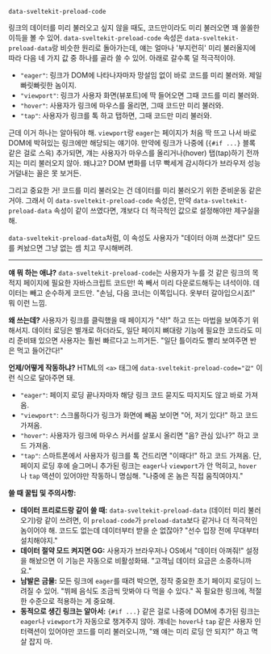 `data-sveltekit-preload-code`

링크의 데이터를 미리 불러오고 싶지 않을 때도, 코드만이라도 미리 불러오면 꽤 쏠쏠한 이득을 볼 수 있어. `data-sveltekit-preload-code` 속성은 `data-sveltekit-preload-data`랑 비슷한 원리로 돌아가는데, 얘는 얼마나 '부지런히' 미리 불러올지에 따라 다음 네 가지 값 중 하나를 골라 쓸 수 있어. 아래로 갈수록 덜 적극적이야.

*   `"eager"`: 링크가 DOM에 나타나자마자 망설임 없이 바로 코드를 미리 불러와. 제일 빠릿빠릿한 놈이지.
*   `"viewport"`: 링크가 사용자 화면(뷰포트)에 딱 들어오면 그때 코드를 미리 불러와.
*   `"hover"`: 사용자가 링크에 마우스를 올리면, 그때 코드만 미리 불러와.
*   `"tap"`: 사용자가 링크를 톡 하고 탭하면, 그때 코드만 미리 불러와.

근데 이거 하나는 알아둬야 해. `viewport`랑 `eager`는 페이지가 처음 딱 뜨고 나서 바로 DOM에 박혀있는 링크에만 해당되는 얘기야. 만약에 링크가 나중에 (`{#if ...}` 블록 같은 걸로 스윽) 추가되면, 걔는 사용자가 마우스를 올리거나(hover) 탭(tap)하기 전까지는 미리 불러오지 않아. 왜냐고? DOM 변화를 너무 빡세게 감시하다가 브라우저 성능 거덜내는 꼴은 못 보거든.

그리고 중요한 거! 코드를 미리 불러오는 건 데이터를 미리 불러오기 위한 준비운동 같은 거야. 그래서 이 `data-sveltekit-preload-code` 속성은, 만약 `data-sveltekit-preload-data` 속성이 같이 쓰였다면, 걔보다 더 적극적인 값으로 설정해야만 제구실을 해.

`data-sveltekit-preload-data`처럼, 이 속성도 사용자가 "데이터 아껴 쓰겠다!" 모드를 켜놨으면 그냥 없는 셈 치고 무시해버려.

---

**얘 뭐 하는 애냐?**
`data-sveltekit-preload-code`는 사용자가 누를 것 같은 링크의 목적지 페이지에 필요한 자바스크립트 코드만! 쏙 빼서 미리 다운로드해두는 녀석이야. 데이터는 빼고 순수하게 코드만. "손님, 다음 코너는 이쪽입니다. 옷부터 갈아입으시죠!" 뭐 이런 느낌.

**왜 쓰는데?**
사용자가 링크를 클릭했을 때 페이지가 "샥!" 하고 뜨는 마법을 보여주기 위해서지. 데이터 로딩은 별개로 하더라도, 일단 페이지 뼈대랑 기능에 필요한 코드라도 미리 준비돼 있으면 사용자는 훨씬 빠르다고 느끼거든. "일단 틀이라도 빨리 보여주면 반은 먹고 들어간다!"

**언제/어떻게 작동하냐?**
HTML의 `<a>` 태그에 `data-sveltekit-preload-code="값"` 이런 식으로 달아주면 돼.
*   `"eager"`: 페이지 로딩 끝나자마자 해당 링크 코드 묻지도 따지지도 않고 바로 가져옴.
*   `"viewport"`: 스크롤하다가 링크가 화면에 빼꼼 보이면 "어, 저기 있다!" 하고 코드 가져옴.
*   `"hover"`: 사용자가 링크에 마우스 커서를 살포시 올리면 "음? 관심 있나?" 하고 코드 가져옴.
*   `"tap"`: 스마트폰에서 사용자가 링크를 톡 건드리면 "이때다!" 하고 코드 가져옴.
단, 페이지 로딩 후에 슬그머니 추가된 링크는 `eager`나 `viewport`가 안 먹히고, `hover`나 `tap` 액션이 있어야만 작동하니 명심해. "나중에 온 놈은 직접 움직여야지."

**쓸 때 꿀팁 및 주의사항:**
*   **데이터 프리로드랑 같이 쓸 때:** `data-sveltekit-preload-data` (데이터 미리 불러오기)랑 같이 쓰려면, 이 `preload-code`가 `preload-data`보다 같거나 더 적극적인 놈이어야 해. 코드도 없는데 데이터부터 받을 순 없잖아? "선수 입장 전에 무대부터 설치해야지."
*   **데이터 절약 모드 켜지면 GG:** 사용자가 브라우저나 OS에서 "데이터 아껴줘!" 설정을 해놨으면 이 기능은 자동으로 비활성화돼. "고객님 데이터 요금은 소중하니까요."
*   **남발은 금물:** 모든 링크에 `eager`를 때려 박으면, 정작 중요한 초기 페이지 로딩이 느려질 수 있어. "뷔페 음식도 조금씩 맛봐야 다 먹을 수 있다." 꼭 필요한 링크에, 적절한 수준으로 적용하는 게 중요해.
*   **동적으로 생긴 링크는 알아서:** `{#if ...}` 같은 걸로 나중에 DOM에 추가된 링크는 `eager`나 `viewport`가 자동으로 챙겨주지 않아. 걔네는 `hover`나 `tap` 같은 사용자 인터랙션이 있어야만 코드를 미리 불러오니까, "왜 얘는 미리 로딩 안 되지?" 하고 멱살 잡지 마.